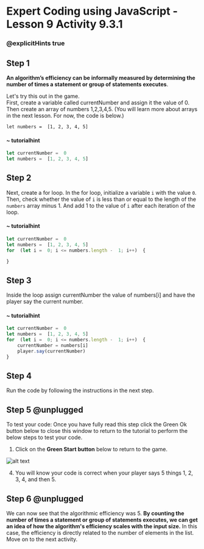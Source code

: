 # Expert Coding using JavaScript - Lesson 9 Activity 9.3.1
### @explicitHints true

## Step 1

**An algorithm’s efficiency can be informally measured by determining the number of times a statement or group of statements executes**.

Let's try this out in the game.  
First, create a variable called currentNumber and assign it the value of 0. Then create an array of numbers 1,2,3,4,5.  (You will learn more about arrays in the next lesson.  For now, the code is below.)

    let numbers =  [1, 2, 3, 4, 5]

#### ~ tutorialhint

```javascript
let currentNumber =  0
let numbers =  [1, 2, 3, 4, 5]
```

## Step 2

Next, create a for loop.  In the for loop, initialize a variable `i` with the value `0`.  Then, check whether the value of `i` is less than or equal to the length of the `numbers` array minus 1.
And add 1 to the value of `i` after each iteration of the loop.

#### ~ tutorialhint

```javascript
let currentNumber =  0
let numbers =  [1, 2, 3, 4, 5]
for  (let i =  0; i <= numbers.length -  1; i++)  {

}
```

## Step 3
Inside the loop assign currentNumber the value of numbers[i] and have the player say the current number. 

#### ~ tutorialhint

```javascript
let currentNumber =  0
let numbers =  [1, 2, 3, 4, 5]
for  (let i =  0; i <= numbers.length -  1; i++)  {
	currentNumber = numbers[i]
	player.say(currentNumber)
}
```

## Step 4

Run the code by following the instructions in the next step.


## Step 5 @unplugged
To test your code:
Once you have fully read this step click the Green Ok button below to close this window to return to the tutorial to perform the below steps to test your code.

1. Click on the **Green Start button** below to return to the game.

  

![alt text](https://expertjs.codingcredentials.com/Lesson1/1.1/1.JPG?raw=true  "Start")

4. You will know your code is correct when your player says 5 things 1, 2, 3, 4, and then 5.  

## Step 6 @unplugged

We can now see that the algorithmic efficiency was 5. 
**By counting the number of times a statement or group of statements executes, we can get an idea of how the algorithm's efficiency scales with the input size.** In this case, the efficiency is directly related to the number of elements in the list.
Move on to the next activity. 